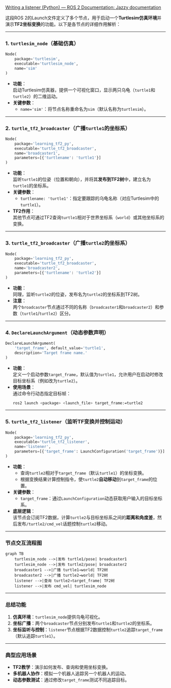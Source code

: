 [Writing a listener (Python) — ROS 2 Documentation: Jazzy documentation](https://docs.ros.org/en/jazzy/Tutorials/Intermediate/Tf2/Writing-A-Tf2-Listener-Py.html)

这段ROS 2的Launch文件定义了多个节点，用于启动一个**Turtlesim仿真环境**并演示**TF2坐标变换**的功能。以下是各节点的详细作用解析：

---

### **1. `turtlesim_node`（基础仿真）**
```python
Node(
    package='turtlesim',
    executable='turtlesim_node',
    name='sim'
)
```
- **功能**：  
  启动Turtlesim仿真器，提供一个可视化窗口，显示两只乌龟（`turtle1`和`turtle2`）的二维运动。  
- **关键参数**：  
  - `name='sim'`：将节点名称重命名为`sim`（默认名称为`turtlesim`）。

---

### **2. `turtle_tf2_broadcaster`（广播`turtle1`的坐标系）**
```python
Node(
    package='learning_tf2_py',
    executable='turtle_tf2_broadcaster',
    name='broadcaster1',
    parameters=[{'turtlename': 'turtle1'}]
)
```
- **功能**：  
  监听`turtle1`的位姿（位置和朝向），并将其**发布到TF2树**中，建立名为`turtle1`的坐标系。  
- **关键参数**：  
  - `turtlename: 'turtle1'`：指定要跟踪的乌龟名称（对应Turtlesim中的`turtle1`）。  
- **TF2作用**：  
  其他节点可通过TF2查询`turtle1`相对于世界坐标系（`world`）或其他坐标系的变换。

---

### **3. `turtle_tf2_broadcaster`（广播`turtle2`的坐标系）**
```python
Node(
    package='learning_tf2_py',
    executable='turtle_tf2_broadcaster',
    name='broadcaster2',
    parameters=[{'turtlename': 'turtle2'}]
)
```
- **功能**：  
  同理，监听`turtle2`的位姿，发布名为`turtle2`的坐标系到TF2树。  
- **注意**：  
  两个`broadcaster`节点通过不同的名称（`broadcaster1`和`broadcaster2`）和参数（`turtle1`/`turtle2`）区分。

---

### **4. `DeclareLaunchArgument`（动态参数声明）**
```python
DeclareLaunchArgument(
    'target_frame', default_value='turtle1',
    description='Target frame name.'
)
```
- **功能**：  
  定义一个启动参数`target_frame`，默认值为`turtle1`，允许用户在启动时修改目标坐标系（例如改为`turtle2`）。  
- **使用场景**：  
  通过命令行动态指定目标帧：  
  ```bash
  ros2 launch <package> <launch_file> target_frame:=turtle2
  ```

---

### **5. `turtle_tf2_listener`（监听TF变换并控制运动）**
```python
Node(
    package='learning_tf2_py',
    executable='turtle_tf2_listener',
    name='listener',
    parameters=[{'target_frame': LaunchConfiguration('target_frame')}]
)
```
- **功能**：  
  - 查询`turtle2`相对于`target_frame`（默认`turtle1`）的坐标变换。  
  - 根据变换结果计算控制指令，使`turtle2`**自动移动**到`target_frame`的位置。  
- **关键参数**：  
  - `target_frame`：通过`LaunchConfiguration`动态获取用户输入的目标坐标系。  
- **底层逻辑**：  
  该节点会订阅TF2数据，计算`turtle2`与目标坐标系之间的**距离和角度差**，然后发布`/turtle2/cmd_vel`话题控制`turtle2`移动。

---

### **节点交互流程图**
```mermaid
graph TB
    turtlesim_node -->|发布 turtle1/pose| broadcaster1
    turtlesim_node -->|发布 turtle2/pose| broadcaster2
    broadcaster1 -->|广播 turtle1→world| TF2树
    broadcaster2 -->|广播 turtle2→world| TF2树
    listener -->|查询 turtle2→target_frame| TF2树
    listener -->|发布 cmd_vel| turtlesim_node
```

---

### **总结功能**
1. **仿真环境**：`turtlesim_node`提供乌龟可视化。
2. **坐标广播**：两个`broadcaster`节点分别发布`turtle1`和`turtle2`的坐标系。
3. **坐标监听与控制**：`listener`节点根据TF2数据控制`turtle2`追踪`target_frame`（默认追踪`turtle1`）。

---

### **典型应用场景**
- **TF2教学**：演示如何发布、查询和使用坐标变换。  
- **多机器人协作**：模拟一个机器人追踪另一个机器人的运动。  
- **动态参数测试**：通过修改`target_frame`测试不同追踪目标。
